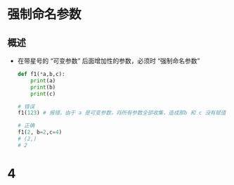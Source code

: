 # 强制命名参数

## 概述

+ 在带星号的 “可变参数” 后面增加性的参数，必须时 “强制命名参数”

  ```py
  def f1(*a,b,c):
      print(a)
      print(b)
      print(c)

  # 错误
  f1(123) # 报错。由于 a 是可变参数，将所有参数全部收集，造成那b 和 c 没有赋值

  # 正确
  f1(2, b=2,c=4)
  # (2,)
  # 2
# 4
  ```

